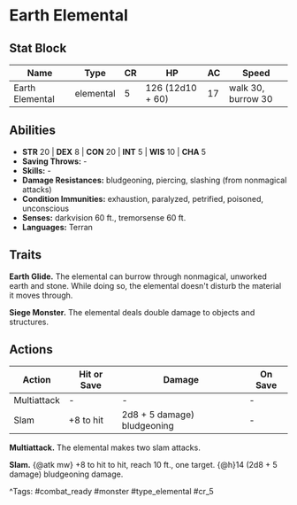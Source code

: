 # Earth Elemental

## Stat Block

| Name | Type | CR | HP | AC | Speed |
|------|------|----|----|----|-------|
| Earth Elemental | elemental | 5 | 126 (12d10 + 60) | 17 | walk 30, burrow 30 |

## Abilities

- **STR** 20 | **DEX** 8 | **CON** 20 | **INT** 5 | **WIS** 10 | **CHA** 5
- **Saving Throws:** -  
- **Skills:** -  
- **Damage Resistances:** bludgeoning, piercing, slashing (from nonmagical attacks)  
- **Condition Immunities:** exhaustion, paralyzed, petrified, poisoned, unconscious  
- **Senses:** darkvision 60 ft., tremorsense 60 ft.  
- **Languages:** Terran

## Traits

**Earth Glide.** The elemental can burrow through nonmagical, unworked earth and stone. While doing so, the elemental doesn't disturb the material it moves through.

**Siege Monster.** The elemental deals double damage to objects and structures.


## Actions

| Action | Hit or Save | Damage | On Save |
|--------|--------------|--------|----------|
| Multiattack | - | - | - |
| Slam | +8 to hit | 2d8 + 5 damage) bludgeoning | - |

**Multiattack.** The elemental makes two slam attacks.

**Slam.** {@atk mw} +8 to hit to hit, reach 10 ft., one target. {@h}14 (2d8 + 5 damage) bludgeoning damage.


^Tags: #combat_ready #monster #type_elemental #cr_5